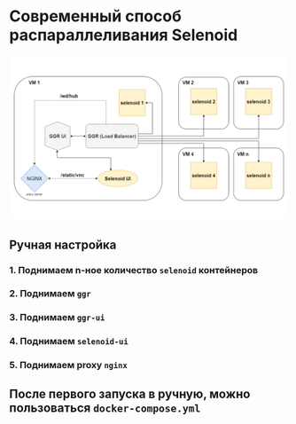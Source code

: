 # Современный способ распараллеливания Selenoid

![Selenoid-schema.png](img%2FSelenoid-schema.png)

## Ручная настройка

### 1. Поднимаем n-ное количество `selenoid` контейнеров

### 2. Поднимаем `ggr`

### 3. Поднимаем `ggr-ui`

### 4. Поднимаем `selenoid-ui`

### 5. Поднимаем proxy `nginx`


## После первого запуска в ручную, можно пользоваться `docker-compose.yml`